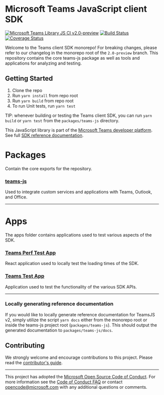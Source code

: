 # Microsoft Teams JavaScript client SDK

[![Microsoft Teams Library JS CI v2.0-preview](https://github.com/OfficeDev/microsoft-teams-library-js/actions/workflows/main.yml/badge.svg?branch=2.0-preview&event=push)](https://github.com/OfficeDev/microsoft-teams-library-js/actions/workflows/main.yml)
[![Build Status](https://office.visualstudio.com/ISS/_apis/build/status/Taos%20Platform/App%20SDK/OfficeDev.microsoft-teams-library-js?branchName=2.0-preview)](https://office.visualstudio.com/ISS/_build/latest?definitionId=17483&branchName=2.0-preview)
[![Coverage Status](https://coveralls.io/repos/github/OfficeDev/microsoft-teams-library-js/badge.svg?branch=2.0-preview)](https://coveralls.io/github/OfficeDev/microsoft-teams-library-js?branch=2.0-preview)

Welcome to the Teams client SDK monorepo! For breaking changes, please refer to our changelog in the monorepo root of the `2.0-preview` branch. This repository contains the core teams-js package as well as tools and applications for analyzing and testing.

## Getting Started

1. Clone the repo
2. Run `yarn install` from repo root
3. Run `yarn build` from repo root
4. To run Unit tests, run `yarn test`

TIP: whenever building or testing the Teams client SDK, you can run `yarn build` or `yarn test` from the `packages/teams-js` directory.

This JavaScript library is part of the [Microsoft Teams developer platform](https://docs.microsoft.com/en-us/microsoftteams/platform/overview?view=msteams-client-js-beta). See full [SDK reference documentation](https://docs.microsoft.com/en-us/javascript/api/overview/msteams-client?view=msteams-client-js-beta).

# Packages

Contain the core exports for the repository.

### [teams-js](./packages/teams-js)

Used to integrate custom services and applications with Teams, Outlook, and Office.

---

# Apps

The apps folder contains applications used to test various aspects of the SDK.

### [Teams Perf Test App](./apps/teams-perf-test-app/README.md)

React application used to locally test the loading times of the SDK.

### [Teams Test App](./apps/teams-test-app/README.md)

Application used to test the functionality of the various SDK APIs.

---

### Locally generating reference documentation

If you would like to locally generate reference documentation for TeamsJS v2, simply utilize the script `yarn docs` either from the monorepo root or inside the teams-js project root (`packages/teams-js`). This should output the generated documentation to `packages/teams-js/docs`.

## Contributing

We strongly welcome and encourage contributions to this project. Please read the [contributor's guide](CONTRIBUTING.md).

---

This project has adopted the [Microsoft Open Source Code of Conduct](https://opensource.microsoft.com/codeofconduct/). For more information see the [Code of Conduct FAQ](https://opensource.microsoft.com/codeofconduct/faq/) or contact [opencode@microsoft.com](mailto:opencode@microsoft.com) with any additional questions or comments.
